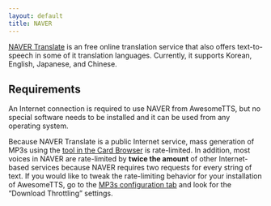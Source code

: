 ```yaml
---
layout: default
title: NAVER
---
```


[NAVER  Translate](http://translate.naver.com) is an free online translation service that also offers  text-to-speech in some of it translation languages. Currently, it supports  Korean, English, Japanese, and Chinese.

## Requirements

An Internet connection is required to use NAVER from AwesomeTTS, but no  special software needs to be installed and it can be used from any operating  system.

Because NAVER Translate is a public Internet service, mass generation of  MP3s using the [tool in the Card Browser](/usage/browser.html) is  rate-limited. In addition, most voices in NAVER are rate-limited by  **twice the amount** of other Internet-based services because  NAVER requires two requests for every string of text. If you would like to  tweak the rate-limiting behavior for your installation of AwesomeTTS, go to  the [MP3s configuration tab](/config/mp3s.html) and look for the  &ldquo;Download Throttling&rdquo; settings.